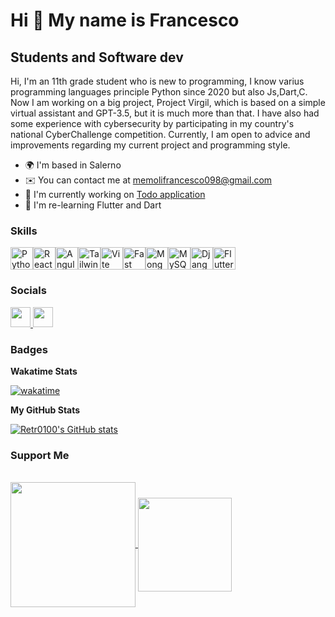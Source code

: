 Hi 👋 My name is Francesco
==========================

Students and Software dev
-------------------------

Hi, I'm an 11th grade student who is new to programming, I know varius programming languages principle Python since 2020 but also Js,Dart,C. Now I am working on a big project, Project Virgil, which is based on a simple virtual assistant and GPT-3.5, but it is much more than that. I have also had some experience with cybersecurity by participating in my country's national CyberChallenge competition. Currently, I am open to advice and improvements regarding my current project and programming style.

* 🌍  I'm based in Salerno
* ✉️  You can contact me at [memolifrancesco098@gmail.com](mailto:memolifrancesco098@gmail.com)
* 🚀  I'm currently working on [Todo application](https://github.com/Retr0100/TodoApplication)
* 🧠  I'm re-learning Flutter and Dart

### Skills

<p align="left">
<a href="https://www.python.org/" target="_blank" rel="noreferrer"><img src="https://raw.githubusercontent.com/danielcranney/readme-generator/main/public/icons/skills/python-colored.svg" width="36" height="36" alt="Python" /></a><a href="https://reactjs.org/" target="_blank" rel="noreferrer"><img src="https://raw.githubusercontent.com/danielcranney/readme-generator/main/public/icons/skills/react-colored.svg" width="36" height="36" alt="React" /></a><a href="https://angular.io/" target="_blank" rel="noreferrer"><img src="https://raw.githubusercontent.com/danielcranney/readme-generator/main/public/icons/skills/angularjs-colored.svg" width="36" height="36" alt="Angular" /></a><a href="https://tailwindcss.com/" target="_blank" rel="noreferrer"><img src="https://raw.githubusercontent.com/danielcranney/readme-generator/main/public/icons/skills/tailwindcss-colored.svg" width="36" height="36" alt="TailwindCSS" /></a><a href="https://vitejs.dev/" target="_blank" rel="noreferrer"><img src="https://raw.githubusercontent.com/danielcranney/readme-generator/main/public/icons/skills/vite-colored.svg" width="36" height="36" alt="Vite" /></a><a href="https://fastapi.tiangolo.com/" target="_blank" rel="noreferrer"><img src="https://raw.githubusercontent.com/danielcranney/readme-generator/main/public/icons/skills/fastapi-colored.svg" width="36" height="36" alt="Fast API" /></a><a href="https://www.mongodb.com/" target="_blank" rel="noreferrer"><img src="https://raw.githubusercontent.com/danielcranney/readme-generator/main/public/icons/skills/mongodb-colored.svg" width="36" height="36" alt="MongoDB" /></a><a href="https://www.mysql.com/" target="_blank" rel="noreferrer"><img src="https://raw.githubusercontent.com/danielcranney/readme-generator/main/public/icons/skills/mysql-colored.svg" width="36" height="36" alt="MySQL" /></a><a href="https://www.djangoproject.com/" target="_blank" rel="noreferrer"><img src="https://raw.githubusercontent.com/danielcranney/readme-generator/main/public/icons/skills/django-colored-dark.svg" width="36" height="36" alt="Django" /></a><a href="https://flutter.dev/" target="_blank" rel="noreferrer"><img src="https://raw.githubusercontent.com/danielcranney/readme-generator/main/public/icons/skills/flutter-colored.svg" width="36" height="36" alt="Flutter" /></a>
</p>

### Socials

<p align="left"> <a href="https://www.github.com/Retr0100" target="_blank" rel="noreferrer"> <picture> <source media="(prefers-color-scheme: dark)" srcset="https://raw.githubusercontent.com/danielcranney/readme-generator/main/public/icons/socials/github-dark.svg" /> <source media="(prefers-color-scheme: light)" srcset="https://raw.githubusercontent.com/danielcranney/readme-generator/main/public/icons/socials/github.svg" /> <img src="https://raw.githubusercontent.com/danielcranney/readme-generator/main/public/icons/socials/github.svg" width="32" height="32" /> </picture> </a> <a href="https://www.threads.net/@akiidjk" target="_blank" rel="noreferrer"> <picture> <source media="(prefers-color-scheme: dark)" srcset="https://raw.githubusercontent.com/danielcranney/readme-generator/main/public/icons/socials/threads-dark.svg" /> <source media="(prefers-color-scheme: light)" srcset="https://raw.githubusercontent.com/danielcranney/readme-generator/main/public/icons/socials/threads.svg" /> <img src="https://raw.githubusercontent.com/danielcranney/readme-generator/main/public/icons/socials/threads.svg" width="32" height="32" /> </picture> </a></p>

### Badges

<b>Wakatime Stats</b>

[![wakatime](https://wakatime.com/badge/user/d2904db0-e9ef-4cbb-821c-3ea11d4a1c03.svg)](https://wakatime.com/@d2904db0-e9ef-4cbb-821c-3ea11d4a1c03)

<b>My GitHub Stats</b>

<a href="http://www.github.com/Retr0100"><img src="https://github-readme-stats.vercel.app/api?username=Retr0100&show_icons=true&hide=&count_private=true&title_color=a855f7&text_color=ffffff&icon_color=6366f1&bg_color=181824&hide_border=true&show_icons=true" alt="Retr0100's GitHub stats" /></a>

### Support Me
<div style="display: inline_block"><br>
<a href="https://www.paypal.com/paypalme/Retr0jk">
  <img width = 200 align="center" src="https://img.shields.io/badge/PayPal-00457C?style=for-the-badge&logo=paypal&logoColor=white" />
</a>
<a href="https://www.buymeacoffee.com/dragonfaivk"><img align="center" src="https://cdn.buymeacoffee.com/buttons/v2/default-yellow.png" width="150"/></a>
</div>
